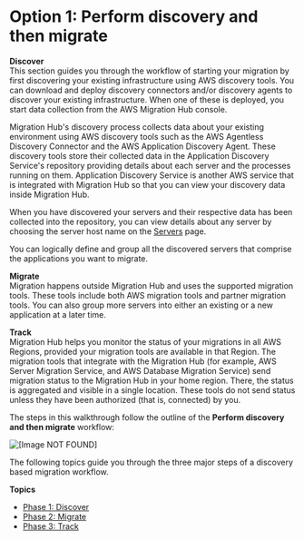 # Option 1: Perform discovery and then migrate<a name="discovery-walkthroughs"></a>

**Discover**  
This section guides you through the workflow of starting your migration by first discovering your existing infrastructure using AWS discovery tools\. You can download and deploy discovery connectors and/or discovery agents to discover your existing infrastructure\. When one of these is deployed, you start data collection from the AWS Migration Hub console\.

Migration Hub's discovery process collects data about your existing environment using AWS discovery tools such as the AWS Agentless Discovery Connector and the AWS Application Discovery Agent\. These discovery tools store their collected data in the Application Discovery Service's repository providing details about each server and the processes running on them\. Application Discovery Service is another AWS service that is integrated with Migration Hub so that you can view your discovery data inside Migration Hub\.

When you have discovered your servers and their respective data has been collected into the repository, you can view details about any server by choosing the server host name on the [Servers](https://console.aws.amazon.com/discovery/home?source=mgh#/resources) page\. 

You can logically define and group all the discovered servers that comprise the applications you want to migrate\.

**Migrate**  
Migration happens outside Migration Hub and uses the supported migration tools\. These tools include both AWS migration tools and partner migration tools\. You can also group more servers into either an existing or a new application at a later time\.

**Track**  
Migration Hub helps you monitor the status of your migrations in all AWS Regions, provided your migration tools are available in that Region\. The migration tools that integrate with the Migration Hub \(for example, AWS Server Migration Service, and AWS Database Migration Service\) send migration status to the Migration Hub in your home region\. There, the status is aggregated and visible in a single location\. These tools do not send status unless they have been authorized \(that is, connected\) by you\.

The steps in this walkthrough follow the outline of the **Perform discovery and then migrate** workflow:

![\[Image NOT FOUND\]](http://docs.aws.amazon.com/migrationhub/latest/ug/images/mhub-workflow-1.png)

The following topics guide you through the three major steps of a discovery based migration workflow\.

**Topics**
+ [Phase 1: Discover](discovery-wt-discover.md)
+ [Phase 2: Migrate](discovery-wt-migrate.md)
+ [Phase 3: Track](discovery-wt-track.md)